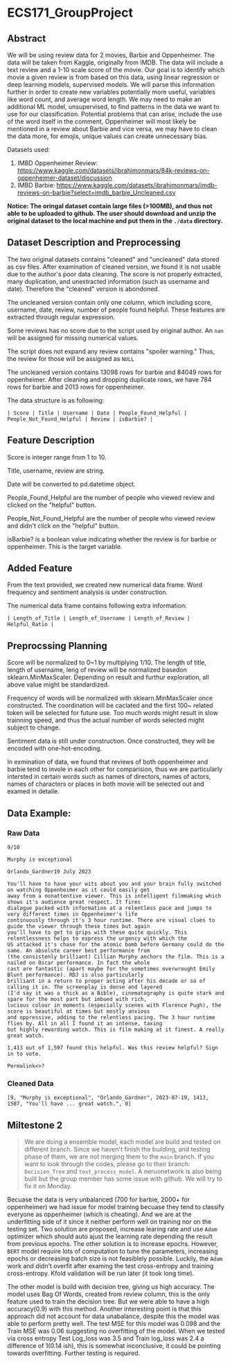 # ECS171_GroupProject

## Abstract
We will be using review data for 2 movies, Barbie and Oppenheimer. The data will be taken from Kaggle, originally from 
IMDB. The data will include a text review and a 1-10 scale score of the movie. Our goal is to identify which movie a 
given review is from based on this data, using linear regression or deep learning models, supervised models. We will 
parse this information further in order to create new variables potentially more useful, variables like word count, and 
average word length. We may need to make an additional ML model, unsupervised, to find patterns in the data we want to 
use for our classification. Potential problems that can arise, include the use of the word itself in the comment, 
Oppenheimer will most likely be mentioned in a review about Barbie and vice versa, we may have to clean the data more, 
for emojis, unique values can create unnecessary bias.

Datasets used:

1. IMBD Oppenheimer Review: https://www.kaggle.com/datasets/ibrahimonmars/84k-reviews-on-oppenheimer-dataset/discussion
2. IMBD Barbie: https://www.kaggle.com/datasets/ibrahimonmars/imdb-reviews-on-barbie?select=imdb_barbie_Uncleaned.csv

**Notice: The oringal dataset contain large files (>100MB), and thus not able to be uploaded to github. The user should 
download and unzip the original dataset to the local machine and put them in the `./data` directory.**
 
## Dataset Description and Preprocessing

The two original datasets contains "cleaned" and "uncleaned" data stored as csv files. After examination of cleaned 
version, we found it is not usable due to the author's poor data cleaning. The score is not properly extracted, many 
duplication, and unextracted information (such as username and date). Therefore the "cleaned" version is abondoned.

The uncleaned version contain only one column, which including score, username, date, review, number of people found 
helpful. These features are extracted through regular expression.

Some reviews has no score due to the script used by original author. An `nan` will be assigned for missing numerical values.

The script does not expand any review contains "spoiler warning." Thus, the review for those will be assigned as `NULL`

The uncleaned version contains 13098 rows for barbie and 84049 rows for oppenheimer. After cleaning and dropping 
duplicate rows, we have 784 rows for barbie and 2013 rows for oppenheimer.

The data structure is as following:

```
| Score | Title | Username | Date | People_Found_Helpful | People_Not_Found_Helpful | Review | isBarbie? |
```

## Feature Description

Score is integer range from 1 to 10.

Title, username, review are string.

Date will be converted to pd.datetime object.

People_Found_Helpful are the number of people who viewed review and clicked on the "helpful" button.

People_Not_Found_Helpful are the number of people who viewed review and didn't click on the "helpful" button.

isBarbie? is a boolean value indicating whether the review is for barbie or oppenheimer. This is the target variable.

## Added Feature

From the text provided, we created new numerical data frame. Word frequency and sentiment analysis is under construction.

The numerical data frame contains following extra information:

```
| Length_of_Title | Length_of_Username | Length_of_Review | Helpful_Ratio |
```

## Preprocssing Planning

Score will be normalized to 0~1 by multiplying 1/10. The length of title, length of username, leng of review will be 
normalized basedon sklearn.MinMaxScaler. Depending on result and furthur exploration, all above value might be standardized.

Frequency of words will be normalized with sklearn.MinMaxScaler once constructed. The coordination will be caclated and 
the first 100~ related token will be selected for future use. Too much words might result in slow trainning speed, and thus
the actual number of words selected might subject to change.

Sentiment data is still under construction. Once constructed, they will be encoded with one-hot-encoding.

In exmination of data, we found that reviews of both oppenheimer and barbie tend to invole in each other for comparision, thus 
we are particularly intersted in certain words such as names of directors, names of actors, names of characters or places in 
both movie will be selected out and examed in detaile.

## Data Example:

### Raw Data

```text
9/10

Murphy is exceptional

Orlando_Gardner19 July 2023

You'll have to have your wits about you and your brain fully switched on watching Oppenheimer as it could easily get 
away from a nonattentive viewer. This is intelligent filmmaking which shows it's audience great respect. It fires 
dialogue packed with information at a relentless pace and jumps to very different times in Oppenheimer's life 
continuously through it's 3 hour runtime. There are visual clues to guide the viewer through these times but again 
you'll have to get to grips with these quite quickly. This relentlessness helps to express the urgency with which the 
US attacked it's chase for the atomic bomb before Germany could do the same. An absolute career best performance from 
(the consistenly brilliant) Cillian Murphy anchors the film. This is a nailed on Oscar performance. In fact the whole 
cast are fantastic (apart maybe for the sometimes overwrought Emily Blunt performance). RDJ is also particularly 
brilliant in a return to proper acting after his decade or so of calling it in. The screenplay is dense and layered 
(I'd say it was a thick as a Bible), cinematography is quite stark and spare for the most part but imbued with rich, 
lucious colour in moments (especially scenes with Florence Pugh), the score is beautiful at times but mostly anxious 
and oppressive, adding to the relentless pacing. The 3 hour runtime flies by. All in all I found it an intense, taxing 
but highly rewarding watch. This is film making at it finest. A really great watch.

1,413 out of 1,597 found this helpful. Was this review helpful? Sign in to vote.

Permalink<>?
```

### Cleaned Data

```
[9, "Murphy is exceptional", "Orlando_Gardner", 2023-07-19, 1413, 1587, "You'll have ... great watch.", 0]
```

## Miltestone 2

> We are doing a ensemble model, each model are build and tested on different branch. Since we haven't finish the building,
> and testing phase of them, we are not merging them to the `main` branch. If you want to look through the codes, please go
> to their branch: `Decision_Tree` and `text_process_model`. A neruonetwork is also being built but the group member has
> some issue with github. We will try to fix it on Monday.

Becuase the data is very unbalanced (700 for barbie, 2000+ for oppenheimer) we had issue for model training becuase they tend 
to classify everyone as oppenheimer (which is cheating). And we are at the underfitting side of it since it neither perform 
well on training nor on the testing set. Two solution are proposed, increase learing rate and use `Adam` optimizer which should 
auto ajust the learning rate depending the result from previous epochs. The other solution is to increase epochs. However, `BERT`
model require lots of computation to tune the parameters, increasing epochs or decreasing batch size is not feasiblely possible.
Luckily, the `Adam` work and didn't overfit after examing the test cross-entropy and training cross-entropy. Kfold validation will 
be run later (it took long time). 

The other model is build with decision tree, giving us high accuracy. The model uses Bag Of Words, created from review column, this
is the only feature used to train the decision tree. But we were able to have a high accuracy(0.9) with this method. Another interesting
point is that this approach did not account for data unabalance, despite this the model was able to perform pretty well. The test MSE 
for this model was 0.098 and the Train MSE was 0.06 suggesting no overfitting of the model. When we tested via cross entropy Test Log_loss was 3.5
and Train log_loss was 2.4 a difference of 1(0.14 ish), this is somewhat inconclusive, it could be pointing towards overfitting.
Further testing is required.


